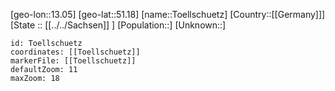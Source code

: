 ﻿---
location: [51.18,13.05]
mapzoom: [7,12] 
mapmarker: city 
type: City
tags:
- geo/City


SpocWebEntityId: 35084
isDeleted: false
confidential: public

---
[geo-lon::13.05]
[geo-lat::51.18]
[name::Toellschuetz]
[Country::[[Germany]]]
[State :: [[../../Sachsen]] ]
[Population::]
[Unknown::]


```leaflet
id: Toellschuetz
coordinates: [[Toellschuetz]]
markerFile: [[Toellschuetz]]
defaultZoom: 11 
maxZoom: 18
```
